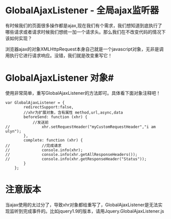 GlobalAjaxListener - 全局ajax监听器
==================

有时候我们的页面很多操作都是ajax,现在我们有个需求，我们想知道到底执行了哪些请求或者请求时候我们想统一加一个请求头。那么我们在不改变代码的情况下该如何实现？

浏览器ajax的对象XMLHttpRequest本身自己就是一个javascript对象，无非是调用执行它进行请求响应。没错，我们就是改变重写它！

# GlobalAjaxListener 对象#

使用非常简单，重写GlobalAjaxListener的方法即可。具体看下面对象注释吧！   

	var GlobalAjaxListener = {
            redirectSupport:false,
            //xhr为扩展对象，含有属性 method,url,async,data
            beforeSend: function (xhr) {
                //发送前
	//              xhr.setRequestHeader("myCustomRequestHeader","i am ulyn");
            },
            complete: function (xhr) {
	//              //完成请求
    //              console.info(xhr);
	//              console.info(xhr.getAllResponseHeaders());
	//              console.info(xhr.getResponseHeader("Status"));
            }
        };

# 注意版本 #
当ajax使用的太过分了，导致xhr对象都给重写了，GlobalAjaxListener是无法实现监听到完成事件的。比如jquery1.9的版本，请用Jquery.GlobalAjaxListener.js